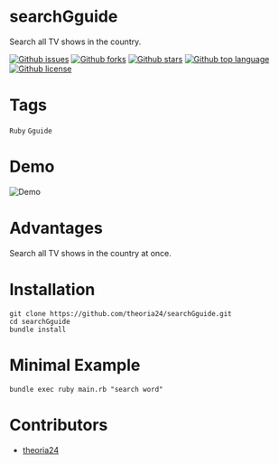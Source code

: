 # searchGguide

<!-- # Short Description -->

Search all TV shows in the country.

<!-- # Badges -->

[![Github issues](https://img.shields.io/github/issues/theoria24/searchGguide)](https://github.com/theoria24/searchGguide/issues)
[![Github forks](https://img.shields.io/github/forks/theoria24/searchGguide)](https://github.com/theoria24/searchGguide/network/members)
[![Github stars](https://img.shields.io/github/stars/theoria24/searchGguide)](https://github.com/theoria24/searchGguide/stargazers)
[![Github top language](https://img.shields.io/github/languages/top/theoria24/searchGguide)](https://github.com/theoria24/searchGguide/)
[![Github license](https://img.shields.io/github/license/theoria24/searchGguide)](https://github.com/theoria24/searchGguide/)

# Tags

`Ruby` `Gguide`

# Demo

![Demo](https://user-images.githubusercontent.com/17396689/98734640-9a693080-23e5-11eb-9976-a32645bbc606.gif)

# Advantages

Search all TV shows in the country at once.

# Installation

```
git clone https://github.com/theoria24/searchGguide.git
cd searchGguide
bundle install
```

# Minimal Example

```
bundle exec ruby main.rb "search word"
```

# Contributors

- [theoria24](https://github.com/theoria24)

<!-- CREATED_BY_LEADYOU_README_GENERATOR -->
